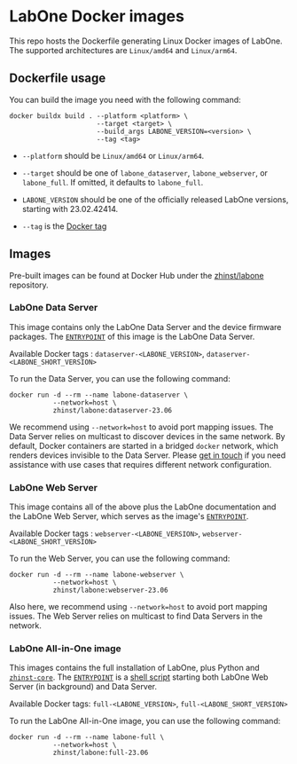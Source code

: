 # LabOne Docker images

This repo hosts the Dockerfile generating Linux Docker images of LabOne. The
supported architectures are `Linux/amd64` and `Linux/arm64`.

## Dockerfile usage
You can build the image you need with the following command:

```
docker buildx build . --platform <platform> \
                      --target <target> \
                      --build_args LABONE_VERSION=<version> \
                      --tag <tag>
```

- `--platform` should be `Linux/amd64` or `Linux/arm64`.

- `--target` should be one of `labone_dataserver`, `labone_webserver`, or
  `labone_full`. If omitted, it defaults to `labone_full`.

- `LABONE_VERSION` should be one of the officially released LabOne versions,
  starting with 23.02.42414.

- `--tag` is the [Docker tag](https://docs.docker.com/engine/reference/commandline/build/#tag)

## Images

Pre-built images can be found at Docker Hub under the [zhinst/labone](https://hub.docker.com/r/zhinst/labone) repository.

### LabOne Data Server

This image contains only the LabOne Data Server and the device firmware
packages. The [`ENTRYPOINT`](https://docs.docker.com/engine/reference/builder/#entrypoint) of this image is the LabOne Data Server.

Available Docker tags : `dataserver-<LABONE_VERSION>`, `dataserver-<LABONE_SHORT_VERSION>`

To run the Data Server, you can use the following command:
```
docker run -d --rm --name labone-dataserver \
           --network=host \
           zhinst/labone:dataserver-23.06
```

We recommend using `--network=host` to avoid port mapping issues. The Data
Server relies on multicast to discover devices in the same network. By default,
Docker containers are started in a bridged `docker` network, which renders
devices invisible to the Data Server. Please [get in
touch](mailto:support@zhinst.com) if you need assistance with use cases that
requires different network configuration.

### LabOne Web Server

This image contains all of the above plus the LabOne documentation and
the LabOne Web Server, which serves as the image's [`ENTRYPOINT`](https://docs.docker.com/engine/reference/builder/#entrypoint).

Available Docker tags : `webserver-<LABONE_VERSION>`, `webserver-<LABONE_SHORT_VERSION>`

To run the Web Server, you can use the following command:
```
docker run -d --rm --name labone-webserver \
           --network=host \
           zhinst/labone:webserver-23.06
```

Also here, we recommend using `--network=host` to avoid port mapping issues.
The Web Server relies on multicast to find Data Servers in the network.

### LabOne All-in-One image
This images contains the full installation of LabOne, plus Python and
[`zhinst-core`](https://pypi.org/project/zhinst-core/). The [`ENTRYPOINT`](https://docs.docker.com/engine/reference/builder/#entrypoint) is a
[shell script](./start.sh) starting both LabOne Web Server (in background) and
Data Server.

Available Docker tags: `full-<LABONE_VERSION>`, `full-<LABONE_SHORT_VERSION>`

To run the LabOne All-in-One image, you can use the following command:
```
docker run -d --rm --name labone-full \
           --network=host \
           zhinst/labone:full-23.06
```